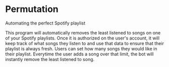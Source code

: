 # Permutation
Automating the perfect Spotify playlist

This program will automatically removes the least listened to songs on one of your Spotify playlists. Once it is authorized on the user's account, it will keep track of what songs they listen to and use that data to ensure that their playlist is always fresh. Users can set how many songs they would like in their playlist. Everytime the user adds a song over that limit, the bot will instantly remove the least listened to song.

